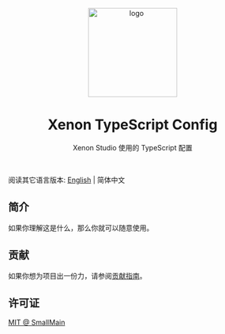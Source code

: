 <!-- 标志 -->
<p align="center">
  <a target="_blank" rel="noopener noreferrer">
    <img width="180" src="https://www.typescriptlang.org/images/branding/logo-grouping.svg" alt="logo">
  </a>
</p>
<!-- 名字 -->
<h1 align="center">Xenon TypeScript Config</h1>
<!-- 描述 -->
<p align="center">Xenon Studio 使用的 TypeScript 配置</p>
<br/>

阅读其它语言版本: [English](./README.md) | 简体中文

## 简介

如果你理解这是什么，那么你就可以随意使用。

## 贡献

如果你想为项目出一份力，请参阅[贡献指南](./CONTRIBUTING_zh-CN.md)。

## 许可证

[MIT @ SmallMain](../LICENSE)

